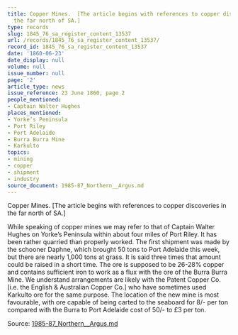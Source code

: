 ```yaml
---
title: Copper Mines.  [The article begins with references to copper discoveries in
  the far north of SA.]
type: records
slug: 1845_76_sa_register_content_13537
url: /records/1845_76_sa_register_content_13537/
record_id: 1845_76_sa_register_content_13537
date: '1860-06-23'
date_display: null
volume: null
issue_number: null
page: '2'
article_type: news
issue_reference: 23 June 1860, page 2
people_mentioned:
- Captain Walter Hughes
places_mentioned:
- Yorke’s Peninsula
- Port Riley
- Port Adelaide
- Burra Burra Mine
- Karkulto
topics:
- mining
- copper
- shipment
- industry
source_document: 1985-87_Northern__Argus.md
---
```


Copper Mines.  [The article begins with references to copper discoveries in the far north of SA.]

While speaking of copper mines we may refer to that of Captain Walter Hughes on Yorke’s Peninsula within about four miles of Port Riley.  It has been rather quarried than properly worked.  The first shipment was made by the schooner Daphne, which brought 50 tons to Port Adelaide this week, but there are nearly 1,000 tons at grass.  It is said three times that amount could be raised in a short time.  The ore is supposed to be 26-28% copper and contains sufficient iron to work as a flux with the ore of the Burra Burra Mine.  We understand arrangements are likely with the Patent Copper Co. [i.e. the English & Australian Copper Co.] who have sometimes used Karkulto ore for the same purpose.  The location of the new mine is most favourable, with ore capable of being carted to the seaboard for 8/- per ton compared with the Burra to Port Adelaide cost of 50/- to £3 per ton.

Source: [1985-87_Northern__Argus.md](/downloads/markdown/1985-87_Northern__Argus.md)
